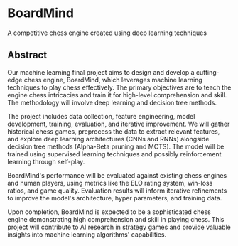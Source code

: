 # BoardMind
A competitive chess engine created using deep learning techniques

## Abstract
Our machine learning final project aims to design and develop a cutting-edge chess engine, BoardMind, which leverages machine learning techniques to play chess effectively. The primary objectives are to teach the engine chess intricacies and train it for high-level comprehension and skill. The methodology will involve deep learning and decision tree methods.

The project includes data collection, feature engineering, model development, training, evaluation, and iterative improvement. We will gather historical chess games, preprocess the data to extract relevant features, and explore deep learning architectures (CNNs and RNNs) alongside decision tree methods (Alpha-Beta pruning and MCTS). The model will be trained using supervised learning techniques and possibly reinforcement learning through self-play.

BoardMind's performance will be evaluated against existing chess engines and human players, using metrics like the ELO rating system, win-loss ratios, and game quality. Evaluation results will inform iterative refinements to improve the model's architecture, hyper parameters, and training data.

Upon completion, BoardMind is expected to be a sophisticated chess engine demonstrating high comprehension and skill in playing chess. This project will contribute to AI research in strategy games and provide valuable insights into machine learning algorithms' capabilities.
